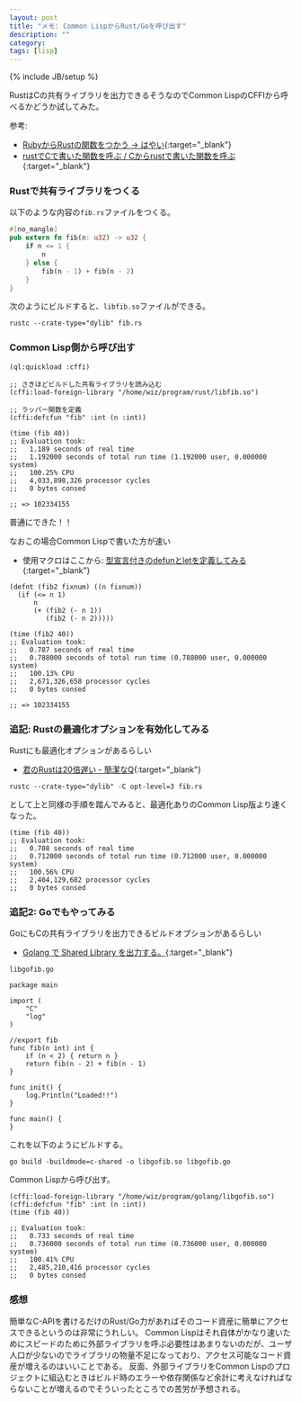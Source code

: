 ```yaml
---
layout: post
title: "メモ: Common LispからRust/Goを呼び出す"
description: ""
category: 
tags: [lisp]
---
```

{% include JB/setup %}

RustはCの共有ライブラリを出力できるそうなのでCommon LispのCFFIから呼べるかどうか試してみた。

参考:
- [RubyからRustの関数をつかう → はやい](https://qiita.com/rejasupotaro/items/2aa57a67f4a97101950c){:target="_blank"}
- [rustでCで書いた関数を呼ぶ / Cからrustで書いた関数を呼ぶ](http://mmi.hatenablog.com/entry/2017/02/28/213656){:target="_blank"}

### Rustで共有ライブラリをつくる

以下のような内容の`fib.rs`ファイルをつくる。
```rust
#[no_mangle]
pub extern fn fib(n: u32) -> u32 {
    if n <= 1 {
        n
    } else {
        fib(n - 1) + fib(n - 2)
    }
}
```

次のようにビルドすると、`libfib.so`ファイルができる。
```
rustc --crate-type="dylib" fib.rs
```

### Common Lisp側から呼び出す

```common_lisp
(ql:quickload :cffi)

;; さきほどビルドした共有ライブラリを読み込む
(cffi:load-foreign-library "/home/wiz/program/rust/libfib.so")

;; ラッパー関数を定義
(cffi:defcfun "fib" :int (n :int))

(time (fib 40))
;; Evaluation took:
;;   1.189 seconds of real time
;;   1.192000 seconds of total run time (1.192000 user, 0.000000 system)
;;   100.25% CPU
;;   4,033,898,326 processor cycles
;;   0 bytes consed

;; => 102334155
```
普通にできた！！


なおこの場合Common Lispで書いた方が速い
- 使用マクロはここから: [型宣言付きのdefunとletを定義してみる](https://masatoi.github.io/2017/11/21/typed-defun){:target="_blank"}

```common_lisp
(defnt (fib2 fixnum) ((n fixnum))
  (if (<= n 1)
      n
      (+ (fib2 (- n 1))
         (fib2 (- n 2)))))

(time (fib2 40))
;; Evaluation took:
;;   0.787 seconds of real time
;;   0.788000 seconds of total run time (0.788000 user, 0.000000 system)
;;   100.13% CPU
;;   2,671,326,658 processor cycles
;;   0 bytes consed
  
;; => 102334155
```

### 追記: Rustの最適化オプションを有効化してみる

Rustにも最適化オプションがあるらしい

- [君のRustは20倍遅い - 簡潔なQ](http://qnighy.hatenablog.com/entry/2017/05/02/070000){:target="_blank"}

```
rustc --crate-type="dylib" -C opt-level=3 fib.rs
```

として上と同様の手順を踏んでみると、最適化ありのCommon Lisp版より速くなった。
```common_lisp
(time (fib 40))
;; Evaluation took:
;;   0.708 seconds of real time
;;   0.712000 seconds of total run time (0.712000 user, 0.000000 system)
;;   100.56% CPU
;;   2,404,129,682 processor cycles
;;   0 bytes consed
```

### 追記2: Goでもやってみる

GoにもCの共有ライブラリを出力できるビルドオプションがあるらしい

- [Golang で Shared Library を出力する。](https://qiita.com/yanolab/items/1e0dd7fd27f19f697285){:target="_blank"}

`libgofib.go`
```golang
package main

import (
    "C"
    "log"
)

//export fib
func fib(n int) int {
    if (n < 2) { return n }
    return fib(n - 2) + fib(n - 1)
}

func init() {
    log.Println("Loaded!!")
}

func main() {
}
```
これを以下のようにビルドする。
```
go build -buildmode=c-shared -o libgofib.so libgofib.go
```
Common Lispから呼び出す。
```common_lisp
(cffi:load-foreign-library "/home/wiz/program/golang/libgofib.so")
(cffi:defcfun "fib" :int (n :int))
(time (fib 40))

;; Evaluation took:
;;   0.733 seconds of real time
;;   0.736000 seconds of total run time (0.736000 user, 0.000000 system)
;;   100.41% CPU
;;   2,485,210,416 processor cycles
;;   0 bytes consed
```

### 感想
簡単なC-APIを書けるだけのRust/Go力があればそのコード資産に簡単にアクセスできるというのは非常にうれしい。
Common Lispはそれ自体がかなり速いためにスピードのために外部ライブラリを呼ぶ必要性はあまりないのだが、ユーザ人口が少ないのでライブラリの物量不足になっており、アクセス可能なコード資産が増えるのはいいことである。
反面、外部ライブラリをCommon Lispのプロジェクトに組込むときはビルド時のエラーや依存関係など余計に考えなければならないことが増えるのでそういったところでの苦労が予想される。
